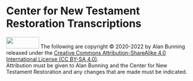 <h1>Center for New Testament Restoration Transcriptions</h1>
<img src="https://licensebuttons.net/l/by-sa/3.0/88x31.png" alt="" width="88" height="31" />
The following are copyright © 2020-2022 by Alan Bunning released under the <a rel=license href=http://creativecommons.org/licenses/by-sa/4.0/>Creative Commons Attribution-ShareAlike 4.0 International License (CC BY-SA 4.0)</a>.<br>
Attribution must be given to Alan Bunning and the Center for New Testament Restoration and any changes that are made must be indicated.
